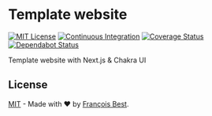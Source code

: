 # Template website

[![MIT License](https://img.shields.io/github/license/chiffre-io/template-website.svg?color=blue)](https://github.com/chiffre-io/template-website/blob/next/LICENSE)
[![Continuous Integration](https://github.com/chiffre-io/template-website/workflows/Continuous%20Integration/badge.svg?branch=next)](https://github.com/chiffre-io/template-website/actions)
[![Coverage Status](https://coveralls.io/repos/github/chiffre-io/template-website/badge.svg?branch=next)](https://coveralls.io/github/chiffre-io/template-website?branch=next)
[![Dependabot Status](https://api.dependabot.com/badges/status?host=github&repo=chiffre-io/template-website)](https://dependabot.com)

Template website with Next.js & Chakra UI

## License

[MIT](https://github.com/chiffre-io/template-website/blob/next/LICENSE) - Made with ❤️ by [François Best](https://francoisbest.com).
